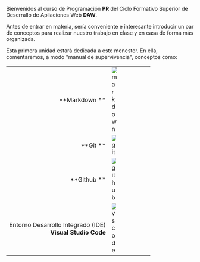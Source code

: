 Bienvenidos al curso de Programación **PR** del Ciclo Formativo Superior de Deserrallo de Apliaciones Web **DAW**.

Antes de entrar en materia, sería conveniente e interesante introducir un par de conceptos para realizar nuestro trabajo en clase y en casa de forma más organizada.

Esta primera unidad estará dedicada a este menester. En ella, comentaremos, a modo "manual de supervivencia", conceptos como: 

|                                                              |                                                              |
| ------------------------------------------------------------ | ------------------------------------------------------------ |
| <div style="text-align: right;"> **Markdown **</div>         | <div> <img src="../../img/ud00/markdown_logo.png" alt="markdown" style="max-width:15%;" /><br/></div> |
| <div style="text-align: right;"> **Git **</div>              | <div> <img src="../../img/ud00/git.png" alt="git" style="max-width:12%;" /><br/></div> |
| <div style="text-align: right;"> **Github **</div>           | <div> <img src="../../img/ud00/github.png" alt="github" style="max-width:12%;" /><br/></div> |
| <div style="text-align: right;"> Entorno Desarrollo Integrado (IDE)<br/> **Visual Studio Code**</div> | <div> <img src="../../img/ud00/vscode.png" alt="vscode" style="max-width:12%;" /><br/></div> |

